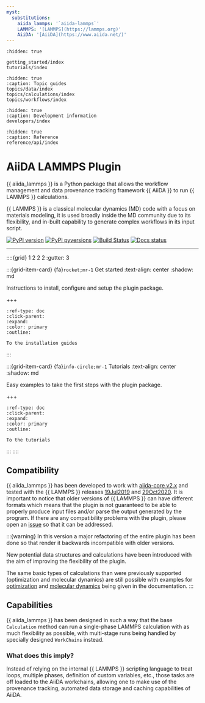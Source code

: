 ```yaml
---
myst:
  substitutions:
    aiida_lammps: '`aiida-lammps`'
    LAMMPS: '[LAMMPS](https://lammps.org)'
    AiiDA: '[AiiDA](https://www.aiida.net/)'
---
```


```{toctree}
:hidden: true

getting_started/index
tutorials/index
```

```{toctree}
:hidden: true
:caption: Topic guides
topics/data/index
topics/calculations/index
topics/workflows/index
```

```{toctree}
:hidden: true
:caption: Development information
developers/index
```

```{toctree}
:hidden: true
:caption: Reference
reference/api/index
```



# AiiDA LAMMPS Plugin

{{ aiida_lammps }} is a Python package that allows the workflow management and data provenance tracking framework {{ AiiDA }} to run {{ LAMMPS }} calculations.

{{ LAMMPS }} is a classical molecular dynamics (MD) code with a focus on materials modeling, it is used broadly inside the MD community due to its flexibility, and in-built capability to generate complex workflows in its input script.

[![PyPI version](https://badge.fury.io/py/aiida-lammps.svg)](https://badge.fury.io/py/aiida-lammps)
[![PyPI pyversions](https://img.shields.io/pypi/pyversions/aiida-lammps.svg)](https://pypi.python.org/pypi/aiida-lammps)
[![Build Status](https://github.com/aiidaplugins/aiida-lammps/actions/workflows/ci.yml/badge.svg?branch=main)](https://github.com/aiidateam/aiida-lammps/actions)
[![Docs status](https://readthedocs.org/projects/aiida-lammps/badge)](http://aiida-lammps.readthedocs.io/)

______________________________________________________________________


::::{grid} 1 2 2 2
:gutter: 3

:::{grid-item-card} {fa}`rocket;mr-1` Get started
:text-align: center
:shadow: md

Instructions to install, configure and setup the plugin package.

+++

```{button-ref} getting_started/index
:ref-type: doc
:click-parent:
:expand:
:color: primary
:outline:

To the installation guides
```
:::

:::{grid-item-card} {fa}`info-circle;mr-1` Tutorials
:text-align: center
:shadow: md

Easy examples to take the first steps with the plugin package.

+++

```{button-ref} tutorials/index
:ref-type: doc
:click-parent:
:expand:
:color: primary
:outline:

To the tutorials
```
:::
::::


## Compatibility

{{ aiida_lammps }} has been developed to work with [aiida-core v2.x](https://www.aiida.net/news/posts/2022-04-27-aiida-2-release.html) and tested with the {{ LAMMPS }} releases [19Jul2019](https://github.com/lammps/lammps/releases/tag/patch_19Jul2019) and [29Oct2020](https://github.com/lammps/lammps/releases/tag/stable_29Oct2020). It is important to notice that older versions of {{ LAMMPS }} can have different formats which means that the plugin is not guaranteed to be able to properly produce input files and/or parse the output generated by the program. If there are any compatibility problems with the plugin, please open an [issue](https://github.com/aiidaplugins/aiida-lammps/issues) so that it can be addressed.

:::{warning}
In this version a major refactoring of the entire plugin has been done so that render it backwards incompatible with older versions.

New potential data structures and calculations have been introduced with the aim of improving the flexibility of the plugin.

The same basic types of calculations than were previously supported (optimization and molecular dynamics) are still possible with examples for [optimization](tutorials/first_relaxation.md) and [molecular dynamics](tutorials/first_md.md) being given in the documentation.
:::

## Capabilities

{{ aiida_lammps }} has been designed in such a way that the base ``Calculation`` method can run a single-phase LAMMPS calculation with as much flexibility as possible, with multi-stage runs being handled by specially designed  ``WorkChains`` instead.

### What does this imply?

Instead of relying on the internal {{ LAMMPS }} scripting language to treat loops, multiple phases, definition of custom variables, etc., those tasks are off loaded to the AiiDA workchains, allowing one to make use of the provenance tracking, automated data storage and caching capabilities of AiiDA.
